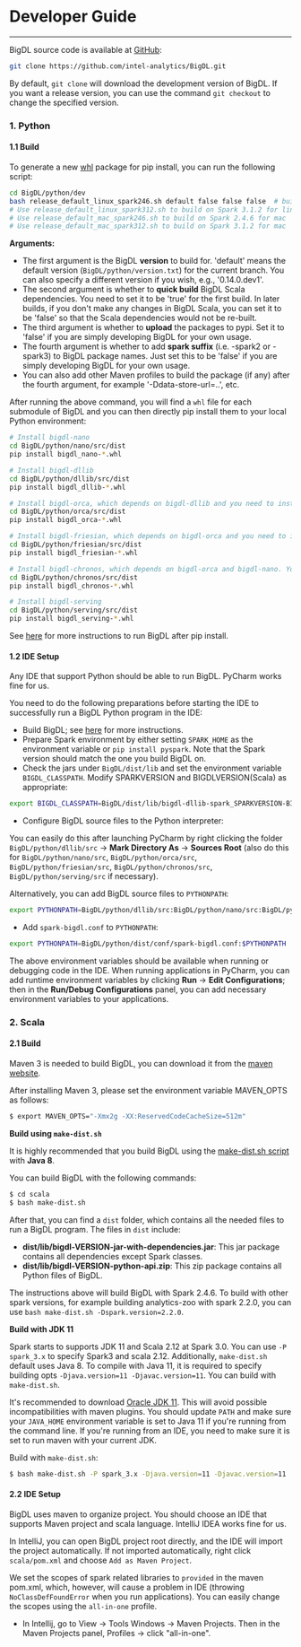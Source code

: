 # Developer Guide

---

BigDL source code is available at [GitHub](https://github.com/intel-analytics/BigDL):

```bash
git clone https://github.com/intel-analytics/BigDL.git
```

By default, `git clone` will download the development version of BigDL. If you want a release version, you can use the command `git checkout` to change the specified version.


### **1. Python**

#### **1.1 Build** 

To generate a new [whl](https://pythonwheels.com/) package for pip install, you can run the following script:

```bash
cd BigDL/python/dev
bash release_default_linux_spark246.sh default false false false  # build on Spark 2.4.6 for linux
# Use release_default_linux_spark312.sh to build on Spark 3.1.2 for linux
# Use release_default_mac_spark246.sh to build on Spark 2.4.6 for mac
# Use release_default_mac_spark312.sh to build on Spark 3.1.2 for mac
```

**Arguments:**

- The first argument is the BigDL __version__ to build for. 'default' means the default version (`BigDL/python/version.txt`) for the current branch. You can also specify a different version if you wish, e.g., '0.14.0.dev1'.
- The second argument is whether to __quick build__ BigDL Scala dependencies. You need to set it to be 'true' for the first build. In later builds, if you don't make any changes in BigDL Scala, you can set it to be 'false' so that the Scala dependencies would not be re-built.
- The third argument is whether to __upload__ the packages to pypi. Set it to 'false' if you are simply developing BigDL for your own usage.
- The fourth argument is whether to add __spark suffix__ (i.e. -spark2 or -spark3) to BigDL package names. Just set this to be 'false' if you are simply developing BigDL for your own usage.
- You can also add other Maven profiles to build the package (if any) after the fourth argument, for example '-Ddata-store-url=..', etc.


After running the above command, you will find a `whl` file for each submodule of BigDL and you can then directly pip install them to your local Python environment:
```bash
# Install bigdl-nano
cd BigDL/python/nano/src/dist
pip install bigdl_nano-*.whl

# Install bigdl-dllib
cd BigDL/python/dllib/src/dist
pip install bigdl_dllib-*.whl

# Install bigdl-orca, which depends on bigdl-dllib and you need to install bigdl-dllib first
cd BigDL/python/orca/src/dist
pip install bigdl_orca-*.whl

# Install bigdl-friesian, which depends on bigdl-orca and you need to install bigdl-dllib and bigdl-orca first
cd BigDL/python/friesian/src/dist
pip install bigdl_friesian-*.whl

# Install bigdl-chronos, which depends on bigdl-orca and bigdl-nano. You need to install bigdl-dllib, bigdl-orca and bigdl-nano first
cd BigDL/python/chronos/src/dist
pip install bigdl_chronos-*.whl

# Install bigdl-serving
cd BigDL/python/serving/src/dist
pip install bigdl_serving-*.whl
```

See [here](./python.md) for more instructions to run BigDL after pip install.


#### **1.2 IDE Setup**
Any IDE that support Python should be able to run BigDL. PyCharm works fine for us.

You need to do the following preparations before starting the IDE to successfully run a BigDL Python program in the IDE:

- Build BigDL; see [here](#build) for more instructions.
- Prepare Spark environment by either setting `SPARK_HOME` as the environment variable or `pip install pyspark`. Note that the Spark version should match the one you build BigDL on.
- Check the jars under `BigDL/dist/lib` and set the environment variable `BIGDL_CLASSPATH`. Modify SPARKVERSION and BIGDLVERSION(Scala) as appropriate:
```bash
export BIGDL_CLASSPATH=BigDL/dist/lib/bigdl-dllib-spark_SPARKVERSION-BIGDLVERSION-jar-with-dependencies.jar:BigDL/dist/lib/bigdl-orca-spark_SPARKVERSION-BIGDLVERSION-jar-with-dependencies.jar:BigDL/dist/lib/bigdl-friesian-spark_SPARKVERSION-BIGDLVERSION-jar-with-dependencies.jar
```
- Configure BigDL source files to the Python interpreter:

You can easily do this after launching PyCharm by right clicking the folder `BigDL/python/dllib/src` -> __Mark Directory As__ -> __Sources Root__ (also do this for `BigDL/python/nano/src`, `BigDL/python/orca/src`, `BigDL/python/friesian/src`, `BigDL/python/chronos/src`, `BigDL/python/serving/src` if necessary).

Alternatively, you can add BigDL source files to `PYTHONPATH`:
```bash
export PYTHONPATH=BigDL/python/dllib/src:BigDL/python/nano/src:BigDL/python/orca/src:BigDL/python/friesian/src:BigDL/python/chronos/src:BigDL/python/serving/src:$PYTHONPATH
```

- Add `spark-bigdl.conf` to `PYTHONPATH`:
```bash
export PYTHONPATH=BigDL/python/dist/conf/spark-bigdl.conf:$PYTHONPATH
```

The above environment variables should be available when running or debugging code in the IDE. When running applications in PyCharm, you can add runtime environment variables by clicking  __Run__ -> __Edit Configurations__; then in the __Run/Debug Configurations__ panel, you can add necessary environment variables to your applications.


### **2. Scala**

#### **2.1 Build**

Maven 3 is needed to build BigDL, you can download it from the [maven website](https://maven.apache.org/download.cgi).

After installing Maven 3, please set the environment variable MAVEN_OPTS as follows:
```bash
$ export MAVEN_OPTS="-Xmx2g -XX:ReservedCodeCacheSize=512m"
```

**Build using `make-dist.sh`**

It is highly recommended that you build BigDL using the [make-dist.sh script](https://github.com/intel-analytics/BigDL/blob/branch-2.0/scala/make-dist.sh) with **Java 8**.

You can build BigDL with the following commands:
```bash
$ cd scala
$ bash make-dist.sh
```
After that, you can find a `dist` folder, which contains all the needed files to run a BigDL program. The files in `dist` include:

* **dist/lib/bigdl-VERSION-jar-with-dependencies.jar**: This jar package contains all dependencies except Spark classes.
* **dist/lib/bigdl-VERSION-python-api.zip**: This zip package contains all Python files of BigDL.

The instructions above will build BigDL with Spark 2.4.6. To build with other spark versions, for example building analytics-zoo with spark 2.2.0, you can use `bash make-dist.sh -Dspark.version=2.2.0`.  

**Build with JDK 11**

Spark starts to supports JDK 11 and Scala 2.12 at Spark 3.0. You can use `-P spark_3.x` to specify Spark3 and scala 2.12. Additionally, `make-dist.sh` default uses Java 8. To compile with Java 11, it is required to specify building opts `-Djava.version=11 -Djavac.version=11`. You can build with `make-dist.sh`.

It's recommended to download [Oracle JDK 11](https://www.oracle.com/java/technologies/javase-jdk11-downloads.html). This will avoid possible incompatibilities with maven plugins. You should update `PATH` and make sure your `JAVA_HOME` environment variable is set to Java 11 if you're running from the command line. If you're running from an IDE, you need to make sure it is set to run maven with your current JDK. 

Build with `make-dist.sh`:
 
```bash
$ bash make-dist.sh -P spark_3.x -Djava.version=11 -Djavac.version=11
```

#### **2.2 IDE Setup**

BigDL uses maven to organize project. You should choose an IDE that supports Maven project and scala language. IntelliJ IDEA works fine for us.

In IntelliJ, you can open BigDL project root directly, and the IDE will import the project automatically. If not imported automatically, right click `scala/pom.xml` and choose `Add as Maven Project`.

We set the scopes of spark related libraries to `provided` in the maven pom.xml, which, however, will cause a problem in IDE  (throwing `NoClassDefFoundError` when you run applications). You can easily change the scopes using the `all-in-one` profile.

* In Intellij, go to View -> Tools Windows -> Maven Projects. Then in the Maven Projects panel, Profiles -> click "all-in-one".
